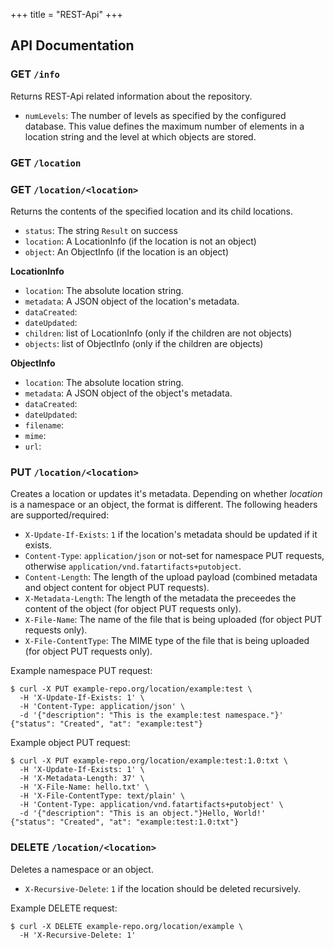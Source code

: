 +++
title = "REST-Api"
+++

## API Documentation

### GET `/info`

Returns REST-Api related information about the repository.

* `numLevels`: The number of levels as specified by the configured database.
  This value defines the maximum number of elements in a location string and
  the level at which objects are stored.

### GET `/location`
### GET `/location/<location>`

Returns the contents of the specified location and its child locations.

* `status`: The string `Result` on success
* `location`: A LocationInfo (if the location is not an object)
* `object`: An ObjectInfo (if the location is an object)

__LocationInfo__

* `location`: The absolute location string.
* `metadata`: A JSON object of the location's metadata.
* `dataCreated`:
* `dateUpdated`:
* `children`: list of LocationInfo (only if the children are not objects)
* `objects`: list of ObjectInfo (only if the children are objects)

__ObjectInfo__

* `location`: The absolute location string.
* `metadata`: A JSON object of the object's metadata.
* `dataCreated`:
* `dateUpdated`:
* `filename`:
* `mime`:
* `url`:

### PUT `/location/<location>`

Creates a location or updates it's metadata. Depending on whether *location*
is a namespace or an object, the format is different. The following headers
are supported/required:

* `X-Update-If-Exists`: `1` if the location's metadata should be updated if it exists.
* `Content-Type`: `application/json` or not-set for namespace PUT requests,
  otherwise `application/vnd.fatartifacts+putobject`.
* `Content-Length`: The length of the upload payload (combined metadata and
  object content for object PUT requests).
* `X-Metadata-Length`: The length of the metadata the preceedes the content
  of the object (for object PUT requests only).
* `X-File-Name`: The name of the file that is being uploaded (for object
  PUT requests only).
* `X-File-ContentType`: The MIME type of the file that is being uploaded (for object
  PUT requests only).

Example namespace PUT request:

    $ curl -X PUT example-repo.org/location/example:test \
      -H 'X-Update-If-Exists: 1' \
      -H 'Content-Type: application/json' \
      -d '{"description": "This is the example:test namespace."}'
    {"status": "Created", "at": "example:test"}

Example object PUT request:

    $ curl -X PUT example-repo.org/location/example:test:1.0:txt \
      -H 'X-Update-If-Exists: 1' \
      -H 'X-Metadata-Length: 37' \
      -H 'X-File-Name: hello.txt' \
      -H 'X-File-ContentType: text/plain' \
      -H 'Content-Type: application/vnd.fatartifacts+putobject' \
      -d '{"description": "This is an object."}Hello, World!'
    {"status": "Created", "at": "example:test:1.0:txt"}

### DELETE `/location/<location>`

Deletes a namespace or an object.

* `X-Recursive-Delete`: `1` if the location should be deleted recursively.

Example DELETE request:

    $ curl -X DELETE example-repo.org/location/example \
      -H 'X-Recursive-Delete: 1'
